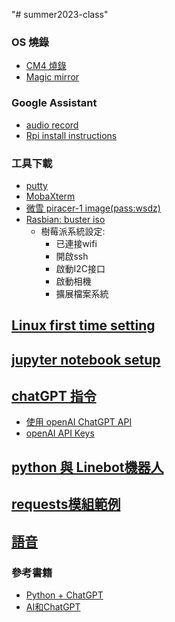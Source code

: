 "# summer2023-class" 
### OS 燒錄
* [CM4 燒錄](https://www.waveshare.net/wiki/CM4_Burn_SD)
* [Magic mirror](https://www.waveshare.net/wiki/13.3inch_Magic_Mirror)
### Google Assistant
* [audio record](https://developers.google.com/assistant/sdk/guides/service/python/embed/audio?hl=zh-tw)
* [Rpi install instructions](https://maker.pro/raspberry-pi/projects/raspberry-pi-google-assistant-with-custom-device-actions)
### 工具下載
* [putty](https://www.chiark.greenend.org.uk/~sgtatham/putty/latest.html)
* [MobaXterm](https://mobaxterm.mobatek.net/download-home-edition.html)
* [微雪 piracer-1 image(pass:wsdz)](https://pan.baidu.com/s/1xvlqA2Ct0mxiUfOzekcFaA)
* [Rasbian: buster iso](https://downloads.raspberrypi.org/raspbian_lite_latest)
    * 樹莓派系統設定:
        * 已連接wifi
        * 開啟ssh
        * 啟動I2C接口
        * 啟動相機
        * 擴展檔案系統
## [Linux first time setting](https://github.com/jumbokh/summer2023-class/blob/main/first_time_setting.md)
## [jupyter notebook setup](https://github.com/jumbokh/summer2023-class/blob/main/install_jupyter.md)
## [chatGPT 指令](https://www.explainthis.io/en/chatgpt)
   * [使用 openAI ChatGPT API](https://steam.oxxostudio.tw/category/python/example/openai.html)
   * [openAI API Keys](https://platform.openai.com/account/api-keys)
## [python 與 Linebot機器人](https://www.gotop.com.tw/books/download.aspx?bookid=ACL061500)
## [requests模組範例](https://github.com/jumbokh/summer2023-class/blob/main/source/ch21.7z)
## [語音](https://github.com/jumbokh/summer2023-class/blob/main/voice.md)
### 參考書籍
* [Python + ChatGPT](https://deepwisdom.com.tw/product/python-chatgpt-%e9%9b%b6%e5%9f%ba%e7%a4%8e%e9%ab%98%e6%95%88%e7%8e%87%e5%ad%b8%e7%a8%8b%e5%bc%8f%e8%a8%ad%e8%a8%88%e8%88%87%e9%81%8b%e7%ae%97%e6%80%9d%e7%b6%ad-%e7%ac%ac%e4%b8%89%e7%89%88dm2327/)
* [AI和ChatGPT](https://deepwisdom.com.tw/product/ai%e5%92%8cchatgpt-%e4%ba%ba%e9%a1%9e%e5%92%8c%e6%a9%9f%e5%99%a8%e5%85%b1%e7%94%9f%e7%9a%84%e6%9c%aa%e4%be%86-dm2332/)


